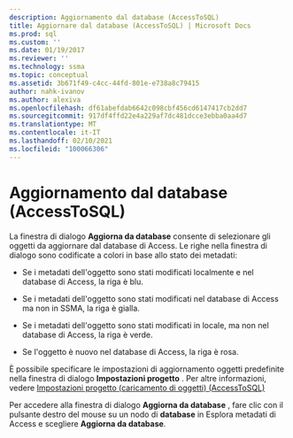 ```yaml
---
description: Aggiornamento dal database (AccessToSQL)
title: Aggiornare dal database (AccessToSQL) | Microsoft Docs
ms.prod: sql
ms.custom: ''
ms.date: 01/19/2017
ms.reviewer: ''
ms.technology: ssma
ms.topic: conceptual
ms.assetid: 3b671f49-c4cc-44fd-801e-e738a8c79415
author: nahk-ivanov
ms.author: alexiva
ms.openlocfilehash: df61abefdab6642c098cbf456cd6147417cb2dd7
ms.sourcegitcommit: 917df4ffd22e4a229af7dc481dcce3ebba0aa4d7
ms.translationtype: MT
ms.contentlocale: it-IT
ms.lasthandoff: 02/10/2021
ms.locfileid: "100066306"
---
```

# <a name="refresh-from-database-accesstosql"></a>Aggiornamento dal database (AccessToSQL)
La finestra di dialogo **Aggiorna da database** consente di selezionare gli oggetti da aggiornare dal database di Access. Le righe nella finestra di dialogo sono codificate a colori in base allo stato dei metadati:  
  
-   Se i metadati dell'oggetto sono stati modificati localmente e nel database di Access, la riga è blu.  
  
-   Se i metadati dell'oggetto sono stati modificati nel database di Access ma non in SSMA, la riga è gialla.  
  
-   Se i metadati dell'oggetto sono stati modificati in locale, ma non nel database di Access, la riga è verde.  
  
-   Se l'oggetto è nuovo nel database di Access, la riga è rosa.  
  
È possibile specificare le impostazioni di aggiornamento oggetti predefinite nella finestra di dialogo **Impostazioni progetto** . Per altre informazioni, vedere [Impostazioni progetto &#40;caricamento di oggetti&#41; &#40;AccessToSQL&#41;](../../ssma/access/project-settings-loading-objects-accesstosql.md)  
  
Per accedere alla finestra di dialogo **Aggiorna da database** , fare clic con il pulsante destro del mouse su un nodo di **database** in Esplora metadati di Access e scegliere **Aggiorna da database**.  
  
